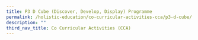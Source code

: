 ```yaml
---
title: P3 D Cube (Discover, Develop, Display) Programme
permalink: /holistic-education/co-curricular-activities-cca/p3-d-cube/
description: ""
third_nav_title: Co Curricular Activities (CCA)
---
```

